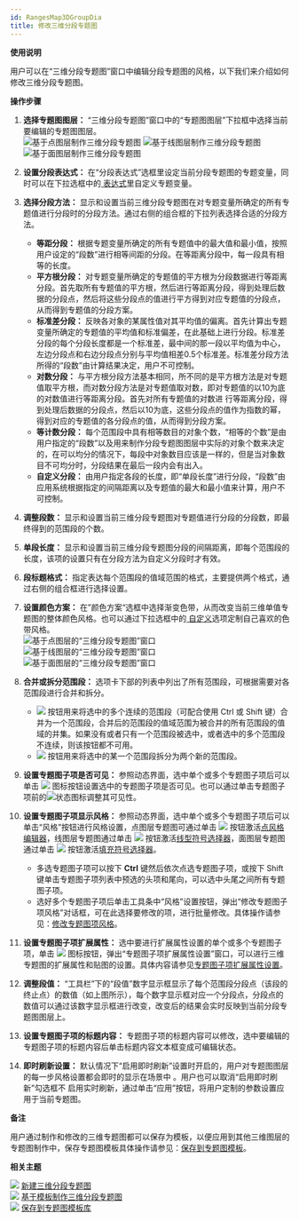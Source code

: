 ```yaml
---
id: RangesMap3DGroupDia
title: 修改三维分段专题图
---
```

**使用说明**

用户可以在“三维分段专题图”窗口中编辑分段专题图的风格，以下我们来介绍如何修改三维分段专题图。

**操作步骤**

  1. **选择专题图图层：** “三维分段专题图”窗口中的“专题图图层”下拉框中选择当前要编辑的专题图图层。  
![基于点图层制作三维分段专题图](img/RangesMapGroupDia1.png) ![基于线图层制作三维分段专题图](img/RangesMapGroupDia2.png) ![基于面图层制作三维分段专题图  ](img/RangesMapGroupDia3.png)  

  2. **设置分段表达式：** 在“分段表达式”选框里设定当前分段专题图的专题变量，同时可以在下拉选框中的[ 表达式](../../Query/SQLDia  )里自定义专题变量。
  3. **选择分段方法：** 显示和设置当前三维分段专题图在对专题变量所确定的所有专题值进行分段时的分段方法。通过右侧的组合框的下拉列表选择合适的分段方法。
       * **等距分段：** 根据专题变量所确定的所有专题值中的最大值和最小值，按照用户设定的“段数”进行相等间距的分段。在等距离分段中，每一段具有相等的长度。
       * **平方根分段：** 对专题变量所确定的专题值的平方根为分段数据进行等距离分段。首先取所有专题值的平方根，然后进行等距离分段，得到处理后数据的分段点，然后将这些分段点的值进行平方得到对应专题值的分段点，从而得到专题值的分段方案。
       * **标准差分段：** 反映各对象的某属性值对其平均值的偏离。首先计算出专题变量所确定的专题值的平均值和标准偏差，在此基础上进行分段。标准差分段的每个分段长度都是一个标准差，最中间的那一段以平均值为中心，左边分段点和右边分段点分别与平均值相差0.5个标准差。标准差分段方法所得的“段数”由计算结果决定，用户不可控制。
       * **对数分段：** 与平方根分段方法基本相同，所不同的是平方根方法是对专题值取平方根，而对数分段方法是对专题值取对数，即对专题值的以10为底的对数值进行等距离分段。首先对所有专题值的对数进 行等距离分段，得到处理后数据的分段点，然后以10为底，这些分段点的值作为指数的幂，得到对应的专题值的各分段点的值，从而得到分段方案。
       * **等计数分段：** 每个范围段中具有相等数目的对象个数，“相等的个数”是由用户指定的“段数”以及用来制作分段专题图图层中实际的对象个数来决定的，在可以均分的情况下，每段中对象数目应该是一样的，但是当对象数目不可均分时，分段结果在最后一段内会有出入。
       * **自定义分段：** 由用户指定各段的长度，即“单段长度”进行分段，“段数”由应用系统根据指定的间隔距离以及专题值的最大和最小值来计算，用户不可控制。
  4. **调整段数：** 显示和设置当前三维分段专题图对专题值进行分段的分段数，即最终得到的范围段的个数。
  5. **单段长度：** 显示和设置当前三维分段专题图分段的间隔距离，即每个范围段的长度，该项的设置只有在分段方法为自定义分段时才有效。
  6. **段标题格式：** 指定表达每个范围段的值域范围的格式，主要提供两个格式，通过右侧的组合框进行选择设置。
  7. **设置颜色方案：** 在”颜色方案“选框中选择渐变色带，从而改变当前三维单值专题图的整体颜色风格。也可以通过下拉选框中的[ 自定义](../../Visualization/LayerStyle/AddColorRamp)选项定制自己喜欢的色带风格。  
![基于点图层的“三维分段专题图”窗口](img/RangesMapGroupDia_1.png) ![基于线图层的“三维分段专题图”窗口](img/RangesMapGroupDia_2.png) ![基于面图层的“三维分段专题图”窗口](img/RangesMapGroupDia_3.png)  

  8. **合并或拆分范围段：** 选项卡下部的列表中列出了所有范围段，可根据需要对各范围段进行合并和拆分。 
       * ![](img/mergeButton.png) 按钮用来将选中的多个连续的范围段（可配合使用 Ctrl 或 Shift 键）合并为一个范围段，合并后的范围段的值域范围为被合并的所有范围段的值域的并集。如果没有或者只有一个范围段被选中，或者选中的多个范围段不连续，则该按钮都不可用。
       * ![](img/splitButton.png) 按钮用来将选中的某一个范围段拆分为两个新的范围段。
  9. **设置专题图子项是否可见：** 参照动态界面，选中单个或多个专题图子项后可以单击 ![](img/seeButton.png)  图标按钮设置选中的专题图子项是否可见。也可以通过单击专题图子项前的![](img/see.png)状态图标调整其可见性。
  10.  **设置专题图子项显示风格：** 参照动态界面，选中单个或多个专题图子项后可以单击“风格”按钮进行风格设置，点图层专题图可通过单击 ![](img/PointSym.png) 按钮激活[点风格编辑器](Symbol3Dgroup  )，线图层专题图通过单击 ![](img/LineSym.png) 按钮激活[线型符号选择器](Line3Dgroup  )，面图层专题图通过单击 ![](img/FillSym.png) 按钮激活[填充符号选择器](Fill3Dgroup  )。
         * 多选专题图子项可以按下 **Ctrl** 键然后依次点选专题图子项，或按下 Shift 键单击专题图子项列表中预选的头项和尾向，可以选中头尾之间所有专题图子项。
         * 选好多个专题图子项后单击工具条中“风格”设置按钮，弹出“修改专题图子项风格”对话框，可在此选择要修改的项，进行批量修改。具体操作请参见：[修改专题图项风格](Thematic3DSymbolStyle  )。
  11.  **设置专题图子项扩展属性：** 选中要进行扩展属性设置的单个或多个专题图子项，单击 ![](img/textrueBTN.png) 图标按钮，弹出“专题图子项扩展属性设置”窗口，可以进行三维专题图的扩展属性和贴图的设置。具体内容请参见[专题图子项扩展属性设置](Thematic3DTexture  )。
  12.  **调整段值：** “工具栏”下的“段值”数字显示框显示了每个范围段分段点（该段的终止点）的数值（如上图所示），每个数字显示框对应一个分段点，分段点的数值可以通过该数字显示框进行改变，改变后的结果会实时反映到当前分段专题图图层上。
  13.  **设置专题图子项的标题内容：** 专题图子项的标题内容可以修改，选中要编辑的专题图子项的标题内容后单击标题内容文本框变成可编辑状态。
  14.  **即时刷新设置：** 默认情况下“启用即时刷新”设置时开启的，用户对专题图图层的每一步风格设置都会即时的显示在场景中 。用户也可以取消“启用即时刷新”勾选框不 启用实时刷新，通过单击“应用”按钮，将用户定制的参数设置应用于当前专题图。

**备注**

用户通过制作和修改的三维专题图都可以保存为模板，以便应用到其他三维图层的专题图制作中，保存专题图模板具体操作请参见：[保存到专题图模板](Theme_SaveThemeTempl  )。

**相关主题**

![](../img/smalltitle.png) [新建三维分段专题图](RangesMap3DDefault)  
![](../img/smalltitle.png) [基于模板制作三维分段专题图](RangesMap3DTemplate)  
![](../img/smalltitle.png) [保存到专题图模板库](Theme_SaveThemeTempl)

 

